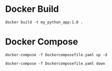 # Docker Build
```shell
docker build -t my_python_app:1.0 .
```
# Docker Compose
```shell
docker-compose -f Dockercomposefile.yaml up -d
```
```shell
docker-compose -f Dockercomposefile.yaml down
```
